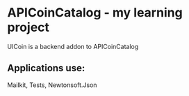 # APICoinCatalog - my learning project

 UICoin is a backend addon to APICoinCatalog

## Applications use:
Mailkit, Tests, Newtonsoft.Json
